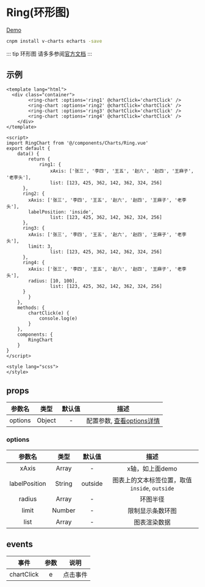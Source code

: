# Ring(环形图)
[Demo](https://watasi.cn/infozx_api/dist/#/ring)

```bash
cnpm install v-charts echarts -save
```

::: tip 环形图
请多多参阅[官方文档](https://v-charts.js.org/#/)
:::

## 示例
```vue{11}
<template lang="html">
  <div class="container">
		<ring-chart :options='ring1' @chartClick='chartClick' />
		<ring-chart :options='ring2' @chartClick='chartClick' />
		<ring-chart :options='ring3' @chartClick='chartClick' />
		<ring-chart :options='ring4' @chartClick='chartClick' />
	</div>
</template>

<script>
import RingChart from '@/components/Charts/Ring.vue'
export default {
	data() {
		return {
			ring1: {
				xAxis: ['张三', '李四', '王五', '赵六', '赵四', '王麻子', '老李头'],
				list: [123, 425, 362, 142, 362, 324, 256]
      },
      ring2: {
        xAxis: ['张三', '李四', '王五', '赵六', '赵四', '王麻子', '老李头'],
        labelPosition: 'inside',
				list: [123, 425, 362, 142, 362, 324, 256]
      },
      ring3: {
        xAxis: ['张三', '李四', '王五', '赵六', '赵四', '王麻子', '老李头'],
        limit: 3,
				list: [123, 425, 362, 142, 362, 324, 256]
      },
      ring4: {
        xAxis: ['张三', '李四', '王五', '赵六', '赵四', '王麻子', '老李头'],
        radius: [10, 100],
				list: [123, 425, 362, 142, 362, 324, 256]
      }
		}
	},
	methods: {
		chartClick(e) {
			console.log(e)
		}
	},
	components: {
		RingChart
	}
}
</script>

<style lang="scss">
</style>
```

## props
|参数名|类型|默认值|描述|
|:---:|:---:|:---:|:---:|
|options|Object|-|配置参数, [查看options详情](#options)|

### options
|参数名|类型|默认值|描述|
|:---:|:---:|:---:|:---:|
|xAxis|Array|-|x轴，如上面demo|
|labelPosition|String|outside|图表上的文本标签位置，取值`inside`, `outside`|
|radius|Array|-|环图半径|
|limit|Number|-|限制显示条数环图|
|list|Array|-|图表渲染数据|

## events
|事件|参数|说明|
|:---:|:---:|:---:|
|chartClick|e|点击事件|